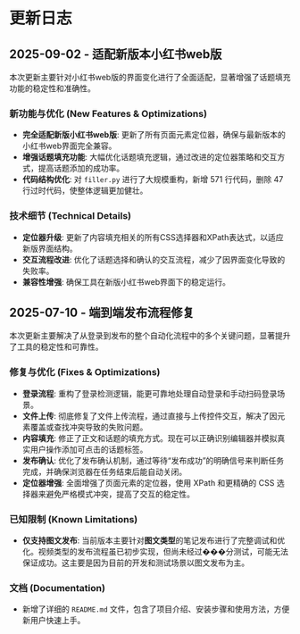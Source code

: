 # 更新日志

## 2025-09-02 - 适配新版本小红书web版

本次更新主要针对小红书web版的界面变化进行了全面适配，显著增强了话题填充功能的稳定性和准确性。

### 新功能与优化 (New Features & Optimizations)

*   **完全适配新版小红书web版**: 更新了所有页面元素定位器，确保与最新版本的小红书web界面完全兼容。
*   **增强话题填充功能**: 大幅优化话题填充逻辑，通过改进的定位器策略和交互方式，提高话题添加的成功率。
*   **代码结构优化**: 对 `filler.py` 进行了大规模重构，新增 571 行代码，删除 47 行过时代码，使整体逻辑更加健壮。

### 技术细节 (Technical Details)

*   **定位器升级**: 更新了内容填充相关的所有CSS选择器和XPath表达式，以适应新版界面结构。
*   **交互流程改进**: 优化了话题选择和确认的交互流程，减少了因界面变化导致的失败率。
*   **兼容性增强**: 确保工具在新版小红书web界面下的稳定运行。

## 2025-07-10 - 端到端发布流程修复

本次更新主要解决了从登录到发布的整个自动化流程中的多个关键问题，显著提升了工具的稳定性和可靠性。

### 修复与优化 (Fixes & Optimizations)

*   **登录流程**: 重构了登录检测逻辑，能更可靠地处理自动登录和手动扫码登录场景。
*   **文件上传**: 彻底修复了文件上传流程，通过直接与上传控件交互，解决了因元素覆盖或查找冲突导致的失败问题。
*   **内容填充**: 修正了正文和话题的填充方式。现在可以正确识别编辑器并模拟真实用户操作添加可点击的话题标签。
*   **发布确认**: 优化了发布确认机制，通过等待“发布成功”的明确信号来判断任务完成，并确保浏览器在任务结束后能自动关闭。
*   **定位器增强**: 全面增强了页面元素的定位器，使用 XPath 和更精确的 CSS 选择器来避免严格模式冲突，提高了交互的稳定性。

### 已知限制 (Known Limitations)

*   **仅支持图文发布**: 当前版本主要针对**图文类型**的笔记发布进行了完整调试和优化。视频类型的发布流程虽已初步实现，但尚未经过���分测试，可能无法保证成功。这主要是因为目前的开发和测试场景以图文发布为主。

### 文档 (Documentation)

*   新增了详细的 `README.md` 文件，包含了项目介绍、安装步骤和使用方法，方便新用户快速上手。
